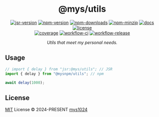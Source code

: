 <div align="center">

# @mys/utils

[![jsr-version](https://img.shields.io/jsr/v/@mys/utils?style=flat-square&color=%23f7df1e)](https://jsr.io/@mys/utils)
[![npm-version](https://img.shields.io/npm/v/@mysnpm/utils?style=flat-square&color=%23cb3837)](https://www.npmjs.com/package/@mysnpm/utils)
[![npm-downloads](https://img.shields.io/npm/dy/@mysnpm/utils?&style=flat-square)](https://www.npmjs.com/package/@mysnpm/utils)
[![npm-minzip](https://img.shields.io/bundlephobia/minzip/@mysnpm/utils?style=flat-square&label=minzip)](https://bundlephobia.com/package/@mysnpm/utils)
[![docs](https://img.shields.io/badge/docs-reference-blue?style=flat-square)](https://jsr.io/@mys/utils/doc?style=flat-square)
[![license](https://img.shields.io/github/license/mys1024/utils?&style=flat-square)](./LICENSE)<br/>
[![coverage](https://img.shields.io/codecov/c/github/mys1024/utils?style=flat-square)](https://app.codecov.io/gh/mys1024/utils)
[![workflow-ci](https://img.shields.io/github/actions/workflow/status/mys1024/utils/ci.yml?label=ci&style=flat-square)](https://github.com/mys1024/utils/actions/workflows/ci.yml)
[![workflow-release](https://img.shields.io/github/actions/workflow/status/mys1024/utils/release.yml?label=release&style=flat-square)](https://github.com/mys1024/utils/actions/workflows/release.yml)

_Utils that meet my personal needs._

</div>

## Usage

```typescript
// import { delay } from "jsr:@mys/utils"; // JSR
import { delay } from "@mysnpm/utils"; // npm

await delay(1000);
```

## License

[MIT](./LICENSE) License &copy; 2024-PRESENT
[mys1024](https://github.com/mys1024)
